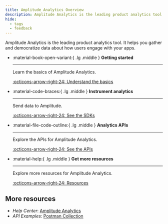 ```yaml
---
title: Amplitude Analytics Overview
description: Amplitude Analytics is the leading product analytics tool. It helps you gather and democratize data about how users engage with your apps.
hide:
  - tags
  - feedback
---
```


Amplitude Analytics is the leading product analytics tool. It helps you gather and democratize data about how users engage with your apps.

<div class="grid cards" markdown>

- :material-book-open-variant:{ .lg .middle } __Getting started__

    ---

    Learn the basics of Amplitude Analytics.

    [:octicons-arrow-right-24: Understand the basics](../analytics/what-is-amplitude)

- :material-code-braces:{ .lg .middle } __Instrument analytics__

    ---

    Send data to Amplitude.

    [:octicons-arrow-right-24: See the SDKs](../../data/sdks/)

- :material-file-code-outline:{ .lg .middle } __Analytics APIs__

    ---

    Explore the APIs for Amplitude Analytics.

    [:octicons-arrow-right-24: See the APIs](../analytics/apis/)

- :material-help:{ .lg .middle } __Get more resources__

    ---

    Explore more resources for Amplitude Analytics.

    [:octicons-arrow-right-24: Resources](#more-resources)

</div>

<!-- Need content for this section

## Getting started

Guide to getting started with Amplitude Analytics.

1. [Plan your implementation]()
2. [Define your tracking plan]()
3. [Instrument analytics](/data/sources#sdks)
4. [Validate your data]()

-->

<!-- - Data Model: "https://foo"
- Creating a Tracking Plan: "https://foo"
- Instrumenting Analytics: "https://foo"
- Testing & Debugging: "https://foo"
- Sending Data to Destinations: "https://foo" -->

## More resources

- *Help Center*: [Amplitude Analytics](https://help.amplitude.com/hc/en-us/categories/360006505092-Amplitude-Analytics)
- *API Examples*: [Postman Collection](https://www.postman.com/amplitude-developer-docs/workspace/amplitude-developers/collection/20044411-a8a06899-34c5-4d6d-908f-9f70ba5bbdf9)

